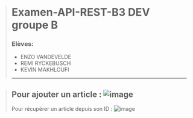># Examen-API-REST-B3 DEV groupe B
>
>### Elèves:
>- ENZO VANDEVELDE
>- REMI RYCKEBUSCH 
>- KEVIN MAKHLOUFI 
>---

> Pour ajouter un article :
> ![image](https://user-images.githubusercontent.com/98217327/219788600-256cf3fb-3599-47e9-8a27-b57118772a1a.png)
>---
> Pour récupérer un article depuis son ID :
> ![image](https://user-images.githubusercontent.com/98217327/219788766-dc19f27f-d215-4e98-8cfc-3456ef0d8a7f.png)





             
             
             
         
         
         
